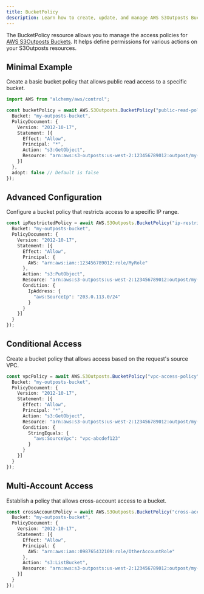 ```yaml
---
title: BucketPolicy
description: Learn how to create, update, and manage AWS S3Outposts BucketPolicys using Alchemy Cloud Control.
---
```



The BucketPolicy resource allows you to manage the access policies for [AWS S3Outposts Buckets](https://docs.aws.amazon.com/s3outposts/latest/userguide/). It helps define permissions for various actions on your S3Outposts resources.

## Minimal Example

Create a basic bucket policy that allows public read access to a specific bucket.

```ts
import AWS from "alchemy/aws/control";

const bucketPolicy = await AWS.S3Outposts.BucketPolicy("public-read-policy", {
  Bucket: "my-outposts-bucket",
  PolicyDocument: {
    Version: "2012-10-17",
    Statement: [{
      Effect: "Allow",
      Principal: "*",
      Action: "s3:GetObject",
      Resource: "arn:aws:s3-outposts:us-west-2:123456789012:outpost/my-outposts-bucket/*"
    }]
  },
  adopt: false // Default is false
});
```

## Advanced Configuration

Configure a bucket policy that restricts access to a specific IP range.

```ts
const ipRestrictedPolicy = await AWS.S3Outposts.BucketPolicy("ip-restricted-policy", {
  Bucket: "my-outposts-bucket",
  PolicyDocument: {
    Version: "2012-10-17",
    Statement: [{
      Effect: "Allow",
      Principal: {
        AWS: "arn:aws:iam::123456789012:role/MyRole"
      },
      Action: "s3:PutObject",
      Resource: "arn:aws:s3-outposts:us-west-2:123456789012:outpost/my-outposts-bucket/*",
      Condition: {
        IpAddress: {
          "aws:SourceIp": "203.0.113.0/24"
        }
      }
    }]
  }
});
```

## Conditional Access

Create a bucket policy that allows access based on the request's source VPC.

```ts
const vpcPolicy = await AWS.S3Outposts.BucketPolicy("vpc-access-policy", {
  Bucket: "my-outposts-bucket",
  PolicyDocument: {
    Version: "2012-10-17",
    Statement: [{
      Effect: "Allow",
      Principal: "*",
      Action: "s3:GetObject",
      Resource: "arn:aws:s3-outposts:us-west-2:123456789012:outpost/my-outposts-bucket/*",
      Condition: {
        StringEquals: {
          "aws:SourceVpc": "vpc-abcdef123"
        }
      }
    }]
  }
});
```

## Multi-Account Access

Establish a policy that allows cross-account access to a bucket.

```ts
const crossAccountPolicy = await AWS.S3Outposts.BucketPolicy("cross-account-policy", {
  Bucket: "my-outposts-bucket",
  PolicyDocument: {
    Version: "2012-10-17",
    Statement: [{
      Effect: "Allow",
      Principal: {
        AWS: "arn:aws:iam::098765432109:role/OtherAccountRole"
      },
      Action: "s3:ListBucket",
      Resource: "arn:aws:s3-outposts:us-west-2:123456789012:outpost/my-outposts-bucket"
    }]
  }
});
```
